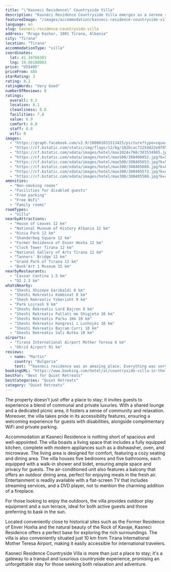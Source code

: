 ```yaml
---
title: "\"Kasneci Residence\" Countryside Villa"
description: "Kasneci Residence Countryside Villa emerges as a serene retreat in the heart of the countryside, a mere 16 km from the bustling Skanderbeg Square in Tirana and a short drive from the scenic Dajti Ekspres Cable Car."
featuredImage: "/images/accommodation/kasneci-residence-countryside-villa-picture?type.jpg"
language: en
slug: kasneci-residence-countryside-villa
address: "Rruga Kashar, 1001 Tirana, Albania"
city: "Tirana"
location: "Tirana"
accommodationType: "villa"
coordinates:
  lat: 41.34766381
  lng: 19.68180003
price: "US$485"
priceFrom: 485
starRating: 3
rating: 8.2
ratingWords: "Very Good"
numberOfReviews: 8
ratings:
  overall: 8.2
  location: 8.1
  cleanliness: 8.8
  facilities: 7.8
  value: 6.9
  comfort: 8.8
  staff: 8.8
  wifi: 0
images:
  - "https://graph.facebook.com/v2.9/100001031513425/picture?type=square&height=64&width=64"
  - "https://cf.bstatic.com/static/img/flags/12/bg/182bcac71254d22e0f05dc843aa8ee912e14a669.png"
  - "https://cf.bstatic.com/xdata/images/hotel/max1024x768/303534985.jpg?k=854d2127285374c49a2642ab6f6a067bd253ee9c9efd76b10062b409a656ef3a&o=&hp=1"
  - "https://cf.bstatic.com/xdata/images/hotel/max500/308406052.jpg?k=5ceec8dc775b9165dab86a1538c4cbbc5e6979fc993f37cc26ff67d16dd83615&o=&hp=1"
  - "https://cf.bstatic.com/xdata/images/hotel/max500/308405653.jpg?k=563bc2f7884a9fcf395f4f57e467c26f12eca438e79dfc2ae6bc8bff893c98c0&o=&hp=1"
  - "https://cf.bstatic.com/xdata/images/hotel/max300/308405608.jpg?k=8ef7cb80d8c09d8f2b09a3bcf6555c6f51e87c7c1f3ad2eb321111ef156c0585&o=&hp=1"
  - "https://cf.bstatic.com/xdata/images/hotel/max300/308405573.jpg?k=d45eb02a8c214e7fa01b61a706f1398ac3e068e05587e4bd6eea6610880e9b7b&o=&hp=1"
  - "https://cf.bstatic.com/xdata/images/hotel/max300/308405580.jpg?k=ad3a571531432dd7d623a66486e65f03786842fbee961a83f3b38cd882b154e9&o=&hp=1"
amenities:
  - "Non-smoking rooms"
  - "Facilities for disabled guests"
  - "Free parking"
  - "Free WiFi"
  - "Family rooms"
roomTypes:
  - "Villa"
nearbyAttractions:
  - "House of Leaves 12 km"
  - "National Museum of History Albania 12 km"
  - "Rinia Park 12 km"
  - "Skanderbeg Square 12 km"
  - "Former Residence of Enver Hoxha 12 km"
  - "Clock Tower Tirana 12 km"
  - "National Gallery of Arts Tirana 12 km"
  - "Tanners' Bridge 12 km"
  - "Grand Park of Tirana 13 km"
  - "Bunk'Art 1 Museum 15 km"
nearbyRestaurants:
  - "Cassar Cantina 1.5 km"
  - "O2 2.3 km"
whatsNearby:
  - "Sheshi Xhuzepe Garibaldi 8 km"
  - "Sheshi Rekreativ Kombinat 8 km"
  - "Shesh Rekreativ Yzberisht 9 km"
  - "Park Lojrash 9 km"
  - "Sheshi Rekreativ Lord Bajron 9 km"
  - "Sheshi Rekreativ Pallati me Shigjeta 10 km"
  - "Sheshi Rekreativ Parku 1Km 10 km"
  - "Sheshi Rekreativ Kongresi i Lushnjës 10 km"
  - "Sheshi Rekreativ Bajram Curri 10 km"
  - "Sheshi Rekreativ Sali Butka 10 km"
airports:
  - "Tirana International Airport Mother Teresa 6 km"
  - "Ohrid Airport 91 km"
reviews:
  - name: "Martin"
    country: "Bulgaria"
    text: "“Kasneci residence was an amazing place. Everything was very clean and organized the interior of the house was very nice and very comfortable. The host Igli was an excellent host and very informative and helpful. The Vila is very spacious and quite...”"
bookingURL: "https://www.booking.com/hotel/al/countryside-villa-in-the-capitol-city-suburbs.en-gb.html?aid=8035640"
bestFor: "Best for Quiet Retreats"
bestCategories: "Quiet Retreats"
category: "Quiet Retreats"
---
```


The property doesn't just offer a place to stay; it invites guests to experience a blend of communal and private luxuries. With a shared lounge and a dedicated picnic area, it fosters a sense of community and relaxation. Moreover, the villa takes pride in its accessibility features, ensuring a welcoming experience for guests with disabilities, alongside complimentary WiFi and private parking.

Accommodation at Kasneci Residence is nothing short of spacious and well-appointed. The villa boasts a living space that includes a fully equipped kitchen, complete with modern appliances such as a dishwasher, oven, and microwave. The living area is designed for comfort, featuring a cozy seating and dining area. The villa houses five bedrooms and five bathrooms, each equipped with a walk-in shower and bidet, ensuring ample space and privacy for guests. The air-conditioned unit also features a balcony that offers an outdoor dining area, perfect for enjoying meals in the fresh air. Entertainment is readily available with a flat-screen TV that includes streaming services, and a DVD player, not to mention the charming addition of a fireplace.

For those looking to enjoy the outdoors, the villa provides outdoor play equipment and a sun terrace, ideal for both active guests and those preferring to bask in the sun.

Located conveniently close to historical sites such as the Former Residence of Enver Hoxha and the natural beauty of the Rock of Kavaje, Kasneci Residence offers a perfect base for exploring the rich surroundings. The villa is also conveniently situated just 10 km from Tirana International Mother Teresa Airport, making it easily accessible for international travelers.

Kasneci Residence Countryside Villa is more than just a place to stay; it's a gateway to a tranquil and luxurious countryside experience, promising an unforgettable stay for those seeking both relaxation and adventure.